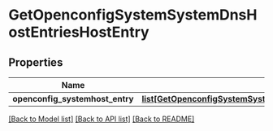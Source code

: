 # GetOpenconfigSystemSystemDnsHostEntriesHostEntry

## Properties
Name | Type | Description | Notes
------------ | ------------- | ------------- | -------------
**openconfig_systemhost_entry** | [**list[GetOpenconfigSystemSystemOpenconfigsystemsystemDnsHostentriesHostentry]**](GetOpenconfigSystemSystemOpenconfigsystemsystemDnsHostentriesHostentry.md) |  | [optional] 

[[Back to Model list]](../README.md#documentation-for-models) [[Back to API list]](../README.md#documentation-for-api-endpoints) [[Back to README]](../README.md)


